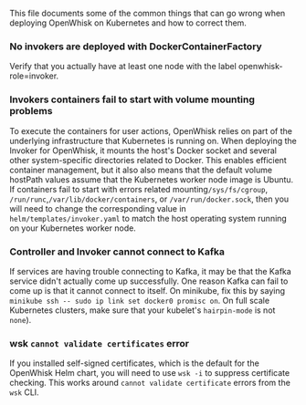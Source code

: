 <!--
#
# Licensed to the Apache Software Foundation (ASF) under one or more
# contributor license agreements.  See the NOTICE file distributed with
# this work for additional information regarding copyright ownership.
# The ASF licenses this file to You under the Apache License, Version 2.0
# (the "License"); you may not use this file except in compliance with
# the License.  You may obtain a copy of the License at
#
#     http://www.apache.org/licenses/LICENSE-2.0
#
# Unless required by applicable law or agreed to in writing, software
# distributed under the License is distributed on an "AS IS" BASIS,
# WITHOUT WARRANTIES OR CONDITIONS OF ANY KIND, either express or implied.
# See the License for the specific language governing permissions and
# limitations under the License.
#
-->

This file documents some of the common things that can go wrong when
deploying OpenWhisk on Kubernetes and how to correct them.

### No invokers are deployed with DockerContainerFactory

Verify that you actually have at least one node with the label openwhisk-role=invoker.

### Invokers containers fail to start with volume mounting problems

To execute the containers for user actions, OpenWhisk relies on part
of the underlying infrastructure that Kubernetes is running on. When
deploying the Invoker for OpenWhisk, it mounts the host's Docker
socket and several other system-specific directories related to
Docker. This enables efficient container management, but it also also
means that the default volume hostPath values assume that the Kubernetes worker
node image is Ubuntu. If containers fail to start with errors related
mounting`/sys/fs/cgroup`, `/run/runc`,`/var/lib/docker/containers`, or
`/var/run/docker.sock`, then you will need to change the corresponding
value in `helm/templates/invoker.yaml` to match the host operating system
running on your Kubernetes worker node.

### Controller and Invoker cannot connect to Kafka

If services are having trouble connecting to Kafka, it may be that the
Kafka service didn't actually come up successfully. One reason Kafka
can fail to come up is that it cannot connect to itself.  On minikube,
fix this by saying `minikube ssh -- sudo ip link set docker0 promisc
on`. On full scale Kubernetes clusters, make sure that your kubelet's
`hairpin-mode` is not `none`).

### wsk `cannot validate certificates` error

If you installed self-signed certificates, which is the default
for the OpenWhisk Helm chart, you will need to use `wsk -i` to
suppress certificate checking.  This works around `cannot validate
certificate` errors from the `wsk` CLI.
